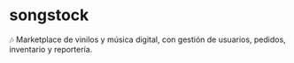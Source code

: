 # songstock
🎶 Marketplace de vinilos y música digital, con gestión de usuarios, pedidos, inventario y reportería.
